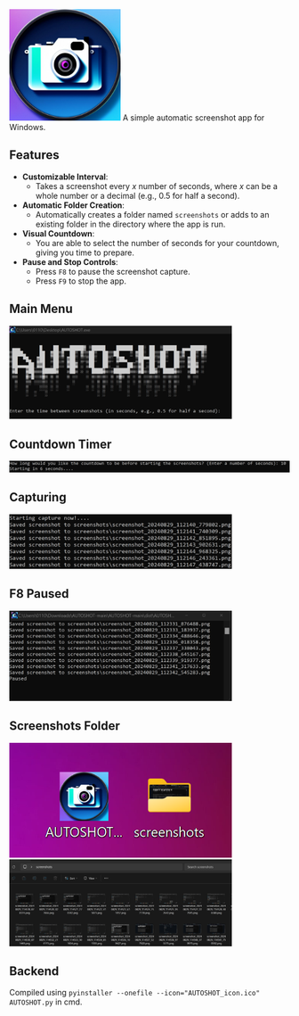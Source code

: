 <img src="https://github.com/01101010110/AUTOSHOT/blob/main/Pictures/AUTOSHOT_icon.jpg?raw=true" alt="Screenshot App Icon" width="200" />
A simple automatic screenshot app for Windows.

## Features 
- **Customizable Interval**: 
  - Takes a screenshot every *x* number of seconds, where *x* can be a whole number or a decimal (e.g., 0.5 for half a second).
- **Automatic Folder Creation**: 
  - Automatically creates a folder named `screenshots` or adds to an existing folder in the directory where the app is run.
- **Visual Countdown**: 
  - You are able to select the number of seconds for your countdown, giving you time to prepare. 
- **Pause and Stop Controls**:
  - Press `F8` to pause the screenshot capture.
  - Press `F9` to stop the app.

## Main Menu
<img src="https://github.com/01101010110/AUTOSHOT/blob/main/Pictures/AUTOSHOT_main_menu.png?raw=true" alt="AUTOSHOT Main Menu" width="400" />

## Countdown Timer
<img src="https://github.com/01101010110/AUTOSHOT/blob/main/Pictures/AUTOSHOT_countdown.png?raw=true" alt="Countdown Timer" width="800" />

## Capturing
<img src="https://github.com/01101010110/AUTOSHOT/blob/main/Pictures/AUTOSHOT_save_screenshots.png?raw=true" alt="Capturing" width="400" />

## F8 Paused
<img src="https://github.com/01101010110/AUTOSHOT/blob/main/Pictures/AUTOSHOT_paused.png?raw=true" alt="Paused" width="400" />

## Screenshots Folder
<img src="https://github.com/01101010110/AUTOSHOT/blob/main/Pictures/AUTOSHOT_folder.png?raw=true" alt="Capturing" width="400" />
<img src="https://github.com/01101010110/AUTOSHOT/blob/main/Pictures/AUTOSHOT_screenshots.png?raw=true" alt="Capturing" width="400" />

## Backend
Compiled using `pyinstaller --onefile --icon="AUTOSHOT_icon.ico" AUTOSHOT.py` in cmd.

